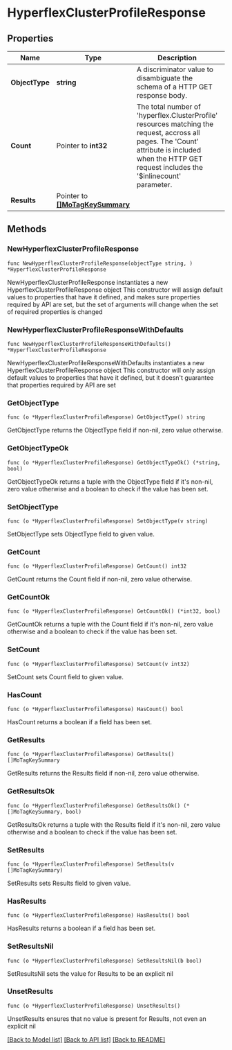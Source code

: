 # HyperflexClusterProfileResponse

## Properties

Name | Type | Description | Notes
------------ | ------------- | ------------- | -------------
**ObjectType** | **string** | A discriminator value to disambiguate the schema of a HTTP GET response body. | 
**Count** | Pointer to **int32** | The total number of &#39;hyperflex.ClusterProfile&#39; resources matching the request, accross all pages. The &#39;Count&#39; attribute is included when the HTTP GET request includes the &#39;$inlinecount&#39; parameter. | [optional] 
**Results** | Pointer to [**[]MoTagKeySummary**](mo.TagKeySummary.md) |  | [optional] 

## Methods

### NewHyperflexClusterProfileResponse

`func NewHyperflexClusterProfileResponse(objectType string, ) *HyperflexClusterProfileResponse`

NewHyperflexClusterProfileResponse instantiates a new HyperflexClusterProfileResponse object
This constructor will assign default values to properties that have it defined,
and makes sure properties required by API are set, but the set of arguments
will change when the set of required properties is changed

### NewHyperflexClusterProfileResponseWithDefaults

`func NewHyperflexClusterProfileResponseWithDefaults() *HyperflexClusterProfileResponse`

NewHyperflexClusterProfileResponseWithDefaults instantiates a new HyperflexClusterProfileResponse object
This constructor will only assign default values to properties that have it defined,
but it doesn't guarantee that properties required by API are set

### GetObjectType

`func (o *HyperflexClusterProfileResponse) GetObjectType() string`

GetObjectType returns the ObjectType field if non-nil, zero value otherwise.

### GetObjectTypeOk

`func (o *HyperflexClusterProfileResponse) GetObjectTypeOk() (*string, bool)`

GetObjectTypeOk returns a tuple with the ObjectType field if it's non-nil, zero value otherwise
and a boolean to check if the value has been set.

### SetObjectType

`func (o *HyperflexClusterProfileResponse) SetObjectType(v string)`

SetObjectType sets ObjectType field to given value.


### GetCount

`func (o *HyperflexClusterProfileResponse) GetCount() int32`

GetCount returns the Count field if non-nil, zero value otherwise.

### GetCountOk

`func (o *HyperflexClusterProfileResponse) GetCountOk() (*int32, bool)`

GetCountOk returns a tuple with the Count field if it's non-nil, zero value otherwise
and a boolean to check if the value has been set.

### SetCount

`func (o *HyperflexClusterProfileResponse) SetCount(v int32)`

SetCount sets Count field to given value.

### HasCount

`func (o *HyperflexClusterProfileResponse) HasCount() bool`

HasCount returns a boolean if a field has been set.

### GetResults

`func (o *HyperflexClusterProfileResponse) GetResults() []MoTagKeySummary`

GetResults returns the Results field if non-nil, zero value otherwise.

### GetResultsOk

`func (o *HyperflexClusterProfileResponse) GetResultsOk() (*[]MoTagKeySummary, bool)`

GetResultsOk returns a tuple with the Results field if it's non-nil, zero value otherwise
and a boolean to check if the value has been set.

### SetResults

`func (o *HyperflexClusterProfileResponse) SetResults(v []MoTagKeySummary)`

SetResults sets Results field to given value.

### HasResults

`func (o *HyperflexClusterProfileResponse) HasResults() bool`

HasResults returns a boolean if a field has been set.

### SetResultsNil

`func (o *HyperflexClusterProfileResponse) SetResultsNil(b bool)`

 SetResultsNil sets the value for Results to be an explicit nil

### UnsetResults
`func (o *HyperflexClusterProfileResponse) UnsetResults()`

UnsetResults ensures that no value is present for Results, not even an explicit nil

[[Back to Model list]](../README.md#documentation-for-models) [[Back to API list]](../README.md#documentation-for-api-endpoints) [[Back to README]](../README.md)



